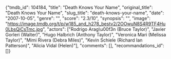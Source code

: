 {"tmdb_id": 104184, "title": "Death Knows Your Name", "original_title": "Death Knows Your Name", "slug_title": "death-knows-your-name", "date": "2007-10-05", "genre": "", "score": "2.3/10", "synopsis": "", "image": "https://image.tmdb.org/t/p/w185_and_h278_bestv2/2OOwuN8S4R9TF4Hu0LbsQiCsTmc.jpg", "actors": ["Rodrigo Arag\u00f3n (Bruce Taylor)", "Javier Gorleri (Walter)", "Hugo Halbrich (Anthony Taylor)", "Veronica Mari (Melissa Taylor)", "Mimi Rivera (Debra Miles)", "Kevin Schiele (Richard Ian Patterson)", "Alicia Vidal (Helen)"], "comments": [], "recommandations_id": []}